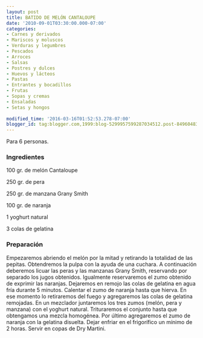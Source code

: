 ```yaml
---
layout: post
title: BATIDO DE MELÓN CANTALOUPE
date: '2010-09-01T03:30:00.000-07:00'
categories:
- Carnes y derivados
- Mariscos y moluscos
- Verduras y legumbres
- Pescados
- Arroces
- Salsas
- Postres y dulces
- Huevos y lácteos
- Pastas
- Entrantes y bocadillos
- Frutas
- Sopas y cremas
- Ensaladas
- Setas y hongos
 
modified_time: '2016-03-16T01:52:53.278-07:00'
blogger_id: tag:blogger.com,1999:blog-5299957599287034512.post-8496048383517508311
---
```


Para 6 personas.

<h3>Ingredientes</h3>

100 gr. de melón Cantaloupe

250 gr. de pera

250 gr. de manzana Grany Smith

100 gr. de naranja

1 yoghurt natural

3 colas de gelatina

<h3>Preparación</h3>

Empezaremos abriendo el melón por la mitad y retirando la totalidad de las pepitas. Obtendremos la pulpa con la ayuda de una cuchara. A continuación deberemos licuar las peras y las manzanas Grany Smith, reservando por separado los jugos obtenidos. Igualmente reservaremos el zumo obtenido de exprimir las naranjas. Dejaremos en remojo las colas de gelatina en agua fría durante 5 minutos. Calentar el zumo de naranja hasta que hierva. En ese momento lo retiraremos del fuego y agregaremos las colas de gelatina remojadas. En un mezclador juntaremos los tres zumos (melón, pera y manzana) con el yoghurt natural. Trituraremos el conjunto hasta que obtengamos una mezcla homogénea. Por último agregaremos el zumo de naranja con la gelatina disuelta. Dejar enfriar en el frigorífico un mínimo de 2 horas. Servir en copas de Dry Martini.

